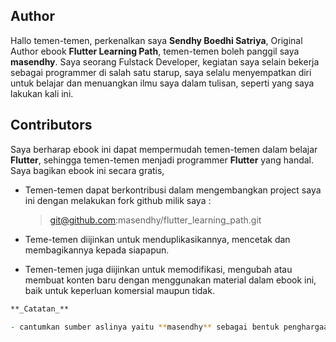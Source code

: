 ## Author

Hallo temen-temen, perkenalkan saya **Sendhy Boedhi Satriya**, Original Author ebook **Flutter Learning Path**, temen-temen boleh panggil saya **masendhy**. Saya seorang Fulstack Developer, kegiatan saya selain bekerja sebagai programmer di salah satu starup, saya selalu menyempatkan diri untuk belajar dan menuangkan ilmu saya dalam tulisan, seperti yang saya lakukan kali ini.

## Contributors

Saya berharap ebook ini dapat mempermudah temen-temen dalam belajar **Flutter**, sehingga temen-temen menjadi programmer **Flutter** yang handal.
Saya bagikan ebook ini secara gratis,

- Temen-temen dapat berkontribusi dalam mengembangkan project saya ini dengan melakukan fork github milik saya :

  > git@github.com:masendhy/flutter_learning_path.git

- Teme-temen diijinkan untuk menduplikasikannya, mencetak dan membagikannya kepada siapapun.
- Temen-temen juga diijinkan untuk memodifikasi, mengubah atau membuat konten baru dengan menggunakan material dalam ebook ini, baik untuk keperluan komersial maupun tidak.

```zsh
**_Catatan_**

- cantumkan sumber aslinya yaitu **masendhy** sebagai bentuk penghargaan terhadap kekayaan intelektual terhadap seseorang.

```
